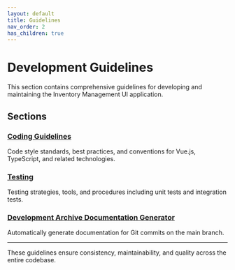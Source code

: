 ```yaml
---
layout: default
title: Guidelines
nav_order: 2
has_children: true
---
```


# Development Guidelines

This section contains comprehensive guidelines for developing and maintaining the Inventory Management UI application.

## Sections

### [Coding Guidelines](coding-guidelines)
Code style standards, best practices, and conventions for Vue.js, TypeScript, and related technologies.

### [Testing](testing)
Testing strategies, tools, and procedures including unit tests and integration tests.

### [Development Archive Documentation Generator](generate-commit-docs)
Automatically generate documentation for Git commits on the main branch.

---

These guidelines ensure consistency, maintainability, and quality across the entire codebase.
